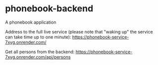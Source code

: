 # phonebook-backend
A phonebook application

Address to the full live service (please note that "waking up" the service can take time up to one minute):
https://phonebook-service-7xyg.onrender.com/

Get all persons from the backend:
https://phonebook-service-7xyg.onrender.com/api/persons
